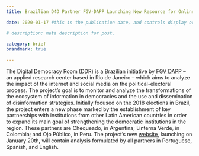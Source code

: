 ```yaml
---
title: Brazilian D4D Partner FGV-DAPP Launching New Resource for Online Observation

date: 2020-01-17 #this is the publication date, and controls display order.

# description: meta description for post.

category: brief
brandmark: true

---
```


The Digital Democracy Room (DDR) is a Brazilian initiative by [FGV DAPP][l1] – an applied research center based in Rio de Janeiro – which aims to analyze the impact of the internet and social media on the political-electoral process. The project’s goal is to monitor and analyze the transformations of the ecosystem of information in democracies and the use and dissemination of disinformation strategies. Initially focused on the 2018 elections in Brazil, the project enters a new phase marked by the establishment of key partnerships with institutions from other Latin American countries in order to expand its main goal of strengthening the democratic institutions in the region. These partners are Chequeado, in Argentina; Linterna Verde, in Colombia; and Ojo Público, in Peru. The project’s new [website][l2], launching on January 20th, will contain analysis formulated by all partners in Portuguese, Spanish, and English.

[l1]: http://dapp.fgv.br/en/
[l2]: http://observademocraciadigital.org/
